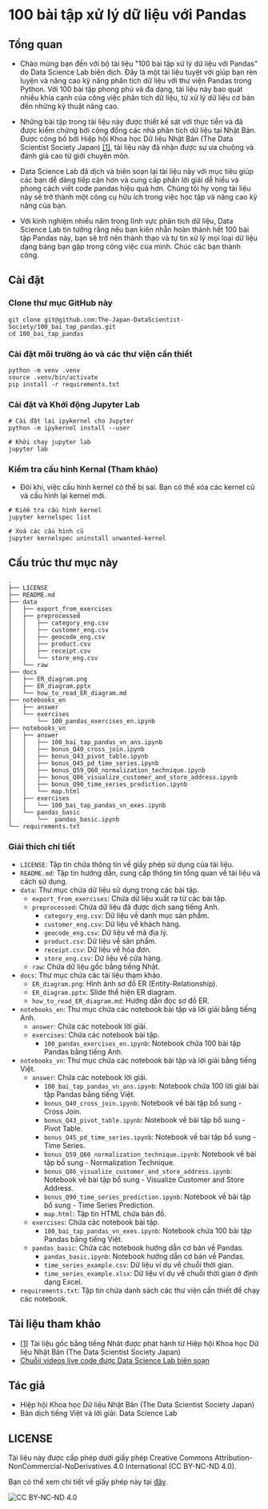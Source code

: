 # 100 bài tập xử lý dữ liệu với Pandas

## Tổng quan

- Chào mừng bạn đến với bộ tài liệu "100 bài tập xử lý dữ liệu với Pandas" do Data Science Lab biên dịch. Đây là một tài liệu tuyệt vời giúp bạn rèn luyện và nâng cao kỹ năng phân tích dữ liệu với thư viện Pandas trong Python. Với 100 bài tập phong phú và đa dạng, tài liệu này bao quát nhiều khía cạnh của công việc phân tích dữ liệu, từ xử lý dữ liệu cơ bản đến những kỹ thuật nâng cao.

- Những bài tập trong tài liệu này được thiết kế sát với thực tiễn và đã được kiểm chứng bởi cộng đồng các nhà phân tích dữ liệu tại Nhật Bản. Được công bố bởi Hiệp hội Khoa học Dữ liệu Nhật Bản (The Data Scientist Society Japan) [[1]](https://github.com/The-Japan-DataScientist-Society/100knocks-preprocess), tài liệu này đã nhận được sự ưa chuộng và đánh giá cao từ giới chuyên môn.

- Data Science Lab đã dịch và biên soạn lại tài liệu này với mục tiêu giúp các bạn dễ dàng tiếp cận hơn và cung cấp phần lời giải dễ hiểu và phong cách viết code pandas hiệu quả hơn. Chúng tôi hy vọng tài liệu này sẽ trở thành một công cụ hữu ích trong việc học tập và nâng cao kỹ năng của bạn.

- Với kinh nghiệm nhiều năm trong lĩnh vực phân tích dữ liệu, Data Science Lab tin tưởng rằng nếu bạn kiên nhẫn hoàn thành hết 100 bài tập Pandas này, bạn sẽ trở nên thành thạo và tự tin xử lý mọi loại dữ liệu dạng bảng bạn gặp trong công việc của mình. Chúc các bạn thành công.

## Cài đặt

### Clone thư mục GitHub này

```shell
git clone git@github.com:The-Japan-DataScientist-Society/100_bai_tap_pandas.git
cd 100_bai_tap_pandas
```

### Cài đặt môi trường ảo và các thư viện cần thiết

```shell
python -m venv .venv
source .venv/bin/activate
pip install -r requirements.txt
```

### Cài đặt và Khởi động Jupyter Lab

```shell
# Cài đặt lại ipykernel cho Jupyter
python -m ipykernel install --user

# Khởi chạy jupyter lab
jupyter lab
```

### Kiểm tra cấu hình Kernal (Tham khảo)

- Đôi khi, việc cấu hình kernel có thể bị sai. Bạn có thể xóa các kernel cũ và cấu hình lại kernel mới.

```shell
# Kiểm tra cấu hình kernel
jupyter kernelspec list

# Xoá các cấu hình cũ
jupyter kernelspec uninstall unwanted-kernel

```

## Cấu trúc thư mục này

```plaintext
.
├── LICENSE
├── README.md
├── data
│   ├── export_from_exercises
│   ├── preprocessed
│   │   ├── category_eng.csv
│   │   ├── customer_eng.csv
│   │   ├── geocode_eng.csv
│   │   ├── product.csv
│   │   ├── receipt.csv
│   │   └── store_eng.csv
│   └── raw
├── docs
│   ├── ER_diagram.png
│   ├── ER_diagram.pptx
│   └── how_to_read_ER_diagram.md
├── notebooks_en
│   ├── answer
│   └── exercises
│       └── 100_pandas_exercises_en.ipynb
├── notebooks_vn
│   ├── answer
│   │   ├── 100_bai_tap_pandas_vn_ans.ipynb
│   │   ├── bonus_Q40_cross_join.ipynb
│   │   ├── bonus_Q43_pivot_table.ipynb
│   │   ├── bonus_Q45_pd_time_series.ipynb
│   │   ├── bonus_Q59_Q60_normalization_technique.ipynb
│   │   ├── bonus_Q86_visualize_customer_and_store_address.ipynb
│   │   ├── bonus_Q90_time_series_prediction.ipynb
│   │   └── map.html
│   ├── exercises
│   │   └── 100_bai_tap_pandas_vn_exes.ipynb
│   └── pandas_basic
│       └──  pandas_basic.ipynb
└── requirements.txt
```

### Giải thích chi tiết

- `LICENSE`: Tập tin chứa thông tin về giấy phép sử dụng của tài liệu.
- `README.md`: Tập tin hướng dẫn, cung cấp thông tin tổng quan về tài liệu và cách sử dụng.
- `data`: Thư mục chứa dữ liệu sử dụng trong các bài tập.
  - `export_from_exercises`: Chứa dữ liệu xuất ra từ các bài tập.
  - `preprocessed`: Chứa dữ liệu đã được dịch sang tiếng Anh.
    - `category_eng.csv`: Dữ liệu về danh mục sản phẩm.
    - `customer_eng.csv`: Dữ liệu về khách hàng.
    - `geocode_eng.csv`: Dữ liệu về mã địa lý.
    - `product.csv`: Dữ liệu về sản phẩm.
    - `receipt.csv`: Dữ liệu về hóa đơn.
    - `store_eng.csv`: Dữ liệu về cửa hàng.
  - `raw`: Chứa dữ liệu gốc bằng tiếng Nhật.
- `docs`: Thư mục chứa các tài liệu tham khảo.
  - `ER_diagram.png`: Hình ảnh sơ đồ ER (Entity-Relationship).
  - `ER_diagram.pptx`: Slide thể hiện ER diagram.
  - `how_to_read_ER_diagram.md`: Hướng dẫn đọc sơ đồ ER.
- `notebooks_en`: Thư mục chứa các notebook bài tập và lời giải bằng tiếng Anh.
  - `answer`: Chứa các notebook lời giải.
  - `exercises`: Chứa các notebook bài tập.
    - `100_pandas_exercises_en.ipynb`: Notebook chứa 100 bài tập Pandas bằng tiếng Anh.
- `notebooks_vn`: Thư mục chứa các notebook bài tập và lời giải bằng tiếng Việt.
  - `answer`: Chứa các notebook lời giải.
    - `100_bai_tap_pandas_vn_ans.ipynb`: Notebook chứa 100 lời giải bài tập Pandas bằng tiếng Việt.
    - `bonus_Q40_cross_join.ipynb`: Notebook về bài tập bổ sung - Cross Join.
    - `bonus_Q43_pivot_table.ipynb`: Notebook về bài tập bổ sung - Pivot Table.
    - `bonus_Q45_pd_time_series.ipynb`: Notebook về bài tập bổ sung - Time Series.
    - `bonus_Q59_Q60_normalization_technique.ipynb`: Notebook về bài tập bổ sung - Normalization Technique.
    - `bonus_Q86_visualize_customer_and_store_address.ipynb`: Notebook về bài tập bổ sung - Visualize Customer and Store Address.
    - `bonus_Q90_time_series_prediction.ipynb`: Notebook về bài tập bổ sung - Time Series Prediction.
    - `map.html`: Tập tin HTML chứa bản đồ.
  - `exercises`: Chứa các notebook bài tập.
    - `100_bai_tap_pandas_vn_exes.ipynb`: Notebook chứa 100 bài tập Pandas bằng tiếng Việt.
  - `pandas_basic`: Chứa các notebook hướng dẫn cơ bản về Pandas.
    - `pandas_basic.ipynb`: Notebook hướng dẫn cơ bản về Pandas.
    - `time_series_example.csv`: Dữ liệu ví dụ về chuỗi thời gian.
    - `time_series_example.xlsx`: Dữ liệu ví dụ về chuỗi thời gian ở định dạng Excel.
- `requirements.txt`: Tập tin chứa danh sách các thư viện cần thiết để chạy các notebook.

## Tài liệu tham khảo

- [[1]](https://github.com/The-Japan-DataScientist-Society/100knocks-preprocess) Tài liệu gốc bằng tiếng Nhât được phát hành từ Hiệp hội Khoa học Dữ liệu Nhật Bản (The Data Scientist Society Japan)
- [Chuỗii videos live code được Data Science Lab biên soạn](https://www.youtube.com/channel/UCEQogq4zi6g2VKysLyhT-nw)

## Tác giả

- Hiệp hội Khoa học Dữ liệu Nhật Bản (The Data Scientist Society Japan)
- Bản dịch tiếng Việt và lời giải: Data Science Lab

## LICENSE

Tài liệu này được cấp phép dưới giấy phép Creative Commons Attribution-NonCommercial-NoDerivatives 4.0 International (CC BY-NC-ND 4.0).

Bạn có thể xem chi tiết về giấy phép này tại [đây](https://creativecommons.org/licenses/by-nc-nd/4.0/).

![CC BY-NC-ND 4.0](https://licensebuttons.net/l/by-nc-nd/4.0/88x31.png)
